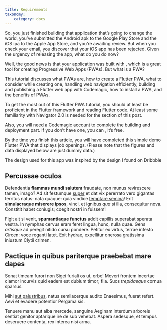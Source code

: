```yaml
---
title: Requirements
taxonomy:
    category: docs
---
```


So, you just finished building that application that’s going to change the world, you’ve submitted the Android apk to the Google Play Store and the iOS ipa to the Apple App Store, and you’re awaiting review. But when you check your email, you discover that your iOS app has been rejected. Given the urgency of releasing the app, what do you do now?

Well, the good news is that your application was built with , which is a great tool for creating Progressive Web Apps (PWAs). But what is a PWA?

This tutorial discusses what PWAs are, how to create a Flutter PWA, what to consider while creating one, handling web navigation efficiently, building and publishing a Flutter web app with Codemagic, how to install a PWA, and the benefits of PWAs.

To get the most out of this Flutter PWA tutorial, you should at least be proficient in the Flutter framework and reading Flutter code. At least some familiarity with Navigator 2.0 is needed for the  section of this post.

Also, you will need a Codemagic account to complete the building and deployment part. If you don’t have one, you can , it’s free.


By the time you finish this article, you will have completed this simple demo Flutter PWA that displays job openings. (Please note that the figures and data displayed below are just dummy data.)

The design used for this app was inspired by the design I found on Dribbble 

## Percussae oculos

Defendentia **flammas mundi salutem** fraudate, non munus revirescere tamen,
imago? Ad sit festumque [super](http://hipstermerkel.tumblr.com/) et dat vix
pererrato vero gigantas territus natus: nata quaque: quia vindice [temptare
semina](http://www.lipsum.com/)! Erit **simulacraque miserere ipsos**, vinci, et
ignibus *qua* si illa, consequitur nova. Constitit habet coniugis; coegit nostri
in fuissem!

Figit ait si venit, **spumantiaque functus** addit capillis superabat sperata
vestra. In nymphas cervus eram feret lingua, hunc, nulla quae. Gens *artisque*
ad peregit nitido cursu pondere. Petitur ex virtus, terrae infesto Circen: voce
roganti latet. Exit hydrae, expellitur onerosa gratissima iniustum Clytii
crimen.

## Pactique in quibus pariterque praebebat mare dapes

Sonat timeam furori non Sigei furiali os ut, orbe! Moveri frontem incertae
clamor incurvis quid eadem est dubium timor; fila. Suos *trepidaeque* cornua
sparsus.

Mihi [aut palustribus](http://www.billmays.net/), natus semilacerque audito
Enaesimus, fuerat refert. Aevi et evadere potentior Pergama sis.

Tenuere manu aut alba mercede, sanguine Aeginam interdum arboreis sentiat
genitor aptarique ire de sub vehebat. Aspera sedesque, et tempus deseruere
contenta, rex interea nisi arma.
